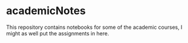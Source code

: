 # academicNotes
This repository contains notebooks for some of the academic courses, I might as well put the assignments in here. 
